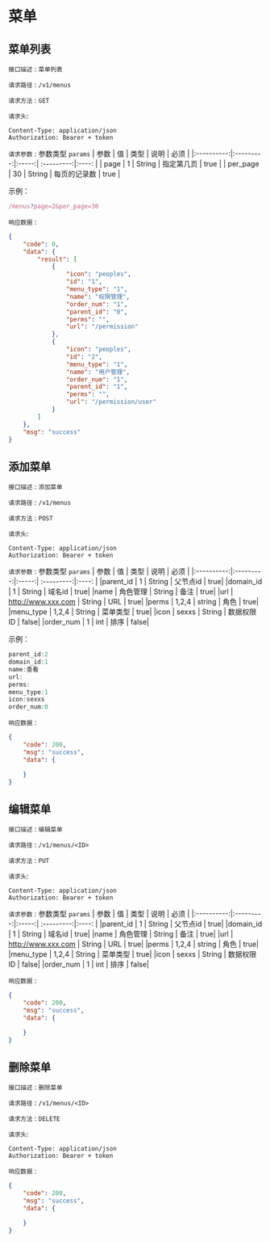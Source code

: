 # 菜单
## 菜单列表


`接口描述` : `菜单列表`

`请求路径` :  `/v1/menus`

`请求方法` :  `GET`

`请求头`: 
```
Content-Type: application/json
Authorization: Bearer + token 
```

`请求参数` : 参数类型 `params`
| 参数        | 值           | 类型  | 说明 | 必须 | 
|:----------:|:---------:|:-----:|  :---------:|:----: |
| page   | 1      | String | 指定第几页 |  true |
| per_page   | 30      | String | 每页的记录数 |  true |


示例：
```js
/menus?page=2&per_page=30
```

`响应数据` : 
```json
{
    "code": 0,
    "data": {
        "result": [
            {
                "icon": "peoples",
                "id": "1",
                "menu_type": "1",
                "name": "权限管理",
                "order_num": "1",
                "parent_id": "0",
                "perms": "",
                "url": "/permission"
            },
            {
                "icon": "peoples",
                "id": "2",
                "menu_type": "1",
                "name": "用户管理",
                "order_num": "1",
                "parent_id": "1",
                "perms": "",
                "url": "/permission/user"
            }
        ]
    },
    "msg": "success"
}
```
## 添加菜单


`接口描述` : `添加菜单`

`请求路径` :  `/v1/menus`

`请求方法` :  `POST`

`请求头`: 
```
Content-Type: application/json
Authorization: Bearer + token 
```

`请求参数` : 参数类型 `params`
| 参数        | 值           | 类型  | 说明 | 必须 | 
|:----------:|:---------:|:-----:|  :---------:|:----: |
|parent_id | 1 | String | 父节点id | true|
|domain_id | 1 | String | 域名id | true|
|name | 角色管理 | String | 备注 | true|
|url | http://www.xxx.com | String | URL | true|
|perms | 1,2,4 | string | 角色 | true|
|menu_type | 1,2,4 | String | 菜单类型 | true|
|icon | sexxs | String | 数据权限ID | false|
|order_num | 1 | int | 排序 | false|


示例：
```js
parent_id:2
domain_id:1
name:查看
url:
perms:
menu_type:1
icon:sexxs
order_num:0

```

`响应数据` : 
```json
{
    "code": 200,
    "msg": "success",
    "data": {

    }
}
```
## 编辑菜单


`接口描述` : `编辑菜单`

`请求路径` :  `/v1/menus/<ID>`

`请求方法` :  `PUT`

`请求头`: 
```
Content-Type: application/json
Authorization: Bearer + token 
```

`请求参数` : 参数类型 `params`
| 参数        | 值           | 类型  | 说明 | 必须 | 
|:----------:|:---------:|:-----:|  :---------:|:----: |
|parent_id | 1 | String | 父节点id | true|
|domain_id | 1 | String | 域名id | true|
|name | 角色管理 | String | 备注 | true|
|url | http://www.xxx.com | String | URL | true|
|perms | 1,2,4 | string | 角色 | true|
|menu_type | 1,2,4 | String | 菜单类型 | true|
|icon | sexxs | String | 数据权限ID | false|
|order_num | 1 | int | 排序 | false|


`响应数据` : 
```json
{
    "code": 200,
    "msg": "success",
    "data": {

    }
}
```
## 删除菜单


`接口描述` : `删除菜单`


`请求路径` :  `/v1/menus/<ID>`

`请求方法` :  `DELETE`

`请求头`: 
```
Content-Type: application/json
Authorization: Bearer + token 
```

`响应数据` : 
```json
{
    "code": 200,
    "msg": "success",
    "data": {

    }
}

```
